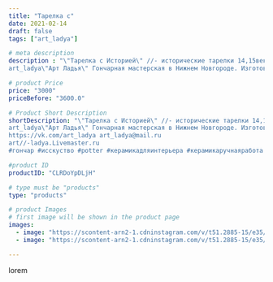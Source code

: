 ```yaml
---
title: "Тарелка с"
date: 2021-02-14
draft: false
tags: ["art_ladya"]

# meta description
description : "\"Тарелка с Историей\" //- исторические тарелки 14,15век.
art_ladya\"Арт Ладья\" Гончарная мастерская в Нижнем Новгороде. Изготовление керамики и мастер//-класс"

# product Price
price: "3000"
priceBefore: "3600.0"

# Product Short Description
shortDescription: "\"Тарелка с Историей\" //- исторические тарелки 14,15век.
art_ladya\"Арт Ладья\" Гончарная мастерская в Нижнем Новгороде. Изготовление керамики и мастер//-классы по обучению. 
https://vk.com/art_ladya art_ladya@mail.ru 
art//-ladya.Livemaster.ru
#гончар #исскуство #potter #керамикадляинтерьера #керамикаручнаяработа #гончарнаямастерская #керамиканазаказ #handmade #посудаизглины #керамика #гончарнаяпосуда #эксклюзивнаякерамика #painter #dishes #decor #ceramicar #nntoday #claygoods #restaurant #earthenware #ceramic #design #bowl #dish #plate #ceramicart #berries #авторскаякерамика  #историческаяреконструкция"

#product ID
productID: "CLRDoYpDLjH"

# type must be "products"
type: "products"

# product Images
# first image will be shown in the product page
images:
  - image: "https://scontent-arn2-1.cdninstagram.com/v/t51.2885-15/e35/149162823_240322661081524_7425106005196079424_n.jpg?se=7&tp=1&_nc_ht=scontent-arn2-1.cdninstagram.com&_nc_cat=104&_nc_ohc=3dHnakoTrk4AX_-q93O&ccb=7-4&oh=fa181b84fabe145304177dcd0c128357&oe=6084C003&_nc_sid=83d603&ig_cache_key=MjUwODgwMjQzMjYxMzMzODg2OA%3D%3D.2-ccb7-4"
  - image: "https://scontent-arn2-1.cdninstagram.com/v/t51.2885-15/e35/149165321_433845044399938_8521567816950677748_n.jpg?tp=1&_nc_ht=scontent-arn2-1.cdninstagram.com&_nc_cat=110&_nc_ohc=C0uX87SVndkAX-RTaG4&ccb=7-4&oh=5bfa045004de2021ecb87db8aa7a029e&oe=60859041&_nc_sid=83d603&ig_cache_key=MjUwODgwMjQzMjQyODc4NjYwOA%3D%3D.2-ccb7-4"

---
```

lorem
